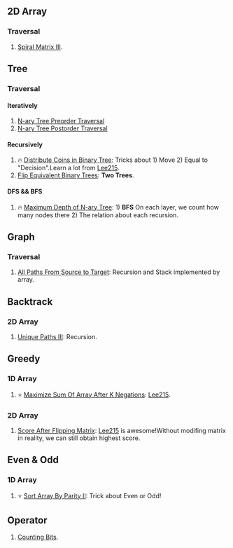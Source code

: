  ## 2D Array

 ### Traversal

 1. [Spiral Matrix III](https://leetcode.com/problems/spiral-matrix-iii/).
 
 ## Tree

 ### Traversal

 #### Iteratively

 1. [N-ary Tree Preorder Traversal](https://leetcode.com/problems/n-ary-tree-preorder-traversal/)
 2. [N-ary Tree Postorder Traversal](https://leetcode.com/problems/n-ary-tree-postorder-traversal/)

 #### Recursively

 1.  :fire: [Distribute Coins in Binary Tree](https://leetcode.com/problems/distribute-coins-in-binary-tree/): Tricks about 1) Move 2)	Equal to "Decision".Learn a lot from [Lee215](https://leetcode.com/problems/distribute-coins-in-binary-tree/discuss/221930/JavaC%2B%2BPython-Recursive-Solution).
 2. [Flip Equivalent Binary Trees](https://leetcode.com/problems/flip-equivalent-binary-trees/): **Two Trees**.

 #### DFS && BFS

 1. :fire: [Maximum Depth of N-ary Tree](https://leetcode.com/problems/maximum-depth-of-n-ary-tree/): 1) **BFS** On each layer, we count how many nodes there 2) The relation about each recursion. 

 ## Graph 

 ### Traversal 

 1. [All Paths From Source to Target](https://leetcode.com/problems/all-paths-from-source-to-target/): Recursion and Stack implemented by array.

 ## Backtrack

 ### 2D Array

 1. [Unique Paths III](https://leetcode.com/problems/unique-paths-iii/): Recursion.

 ## Greedy

 ### 1D Array

 1.  :star: [Maximize Sum Of Array After K Negations](https://leetcode.com/problems/maximize-sum-of-array-after-k-negations/): [Lee215](https://leetcode.com/problems/maximize-sum-of-array-after-k-negations/discuss/252254/C%2B%2BPython-Sort).

 ### 2D Array

 1. [Score After Flipping Matrix](https://leetcode.com/problems/score-after-flipping-matrix/): [Lee215](https://leetcode.com/problems/score-after-flipping-matrix/discuss/143722/C%2B%2BJavaPython-Easy-and-Concise) is awesome!Without modifing matrix in reality, we can still obtain highest score.

 ## Even & Odd

 ### 1D Array

 1. :star: [Sort Array By Parity II](https://leetcode.com/problems/sort-array-by-parity-ii/): Trick about Even or Odd!

 ## Operator

 1. [Counting Bits](https://leetcode.com/problems/counting-bits/).